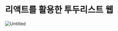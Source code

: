 
# 리액트를 활용한 투두리스트 웹

![Untitled](https://prod-files-secure.s3.us-west-2.amazonaws.com/c8cf716b-e516-4bf8-b897-dcc5442d07d3/a5185504-1bfa-4aa9-ba62-e0fb09d8bab0/Untitled.png)
